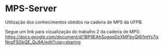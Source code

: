 # MPS-Server
Utilização dos conhecimentos obtidos na cadeira de MPS da UFPB.

Segue um link para vizualização do trabalho 2 da cadeira de MPS: https://docs.google.com/document/d/1BP9EAhSugqqDzXMFbyQl6I1mYs7ixNnzFSGkQE_Qu9A/edit?usp=sharing
